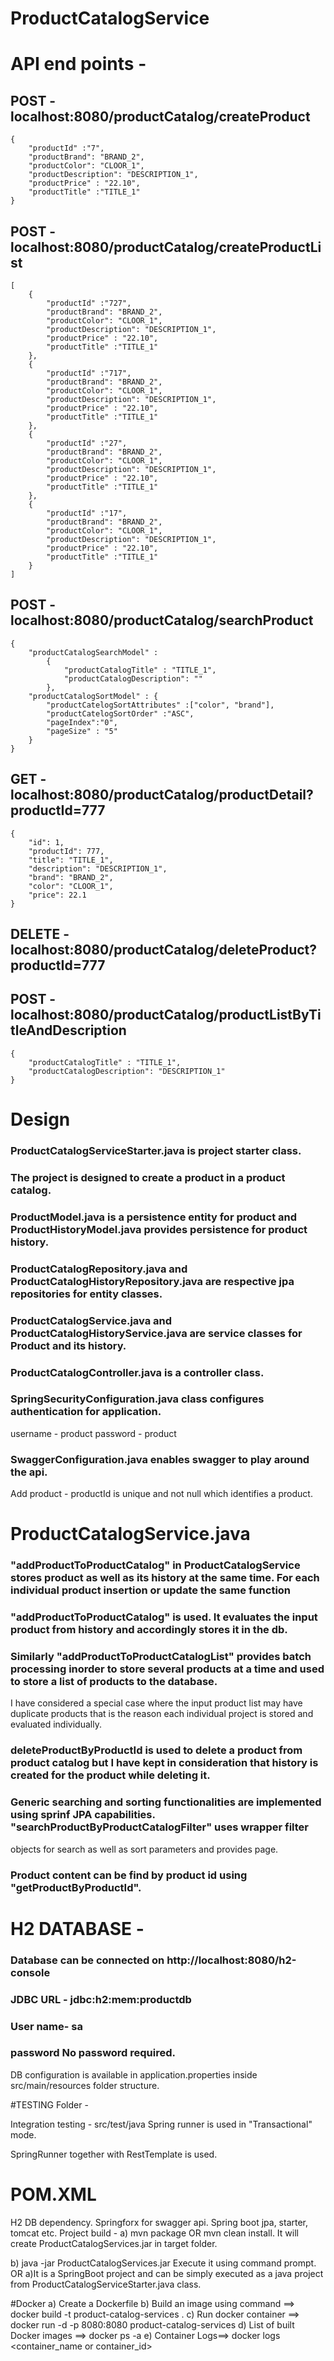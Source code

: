 # ProductCatalogService

# API end points -
## POST - localhost:8080/productCatalog/createProduct

	{
		"productId" :"7",
		"productBrand": "BRAND_2",
		"productColor": "CLOOR_1",
		"productDescription": "DESCRIPTION_1",
		"productPrice" : "22.10",
		"productTitle" :"TITLE_1"
	}

## POST - localhost:8080/productCatalog/createProductList
	[	
		{
			"productId" :"727",
			"productBrand": "BRAND_2",
			"productColor": "CLOOR_1",
			"productDescription": "DESCRIPTION_1",
			"productPrice" : "22.10",
			"productTitle" :"TITLE_1"
		},
		{
			"productId" :"717",
			"productBrand": "BRAND_2",
			"productColor": "CLOOR_1",
			"productDescription": "DESCRIPTION_1",
			"productPrice" : "22.10",
			"productTitle" :"TITLE_1"
		},
		{
			"productId" :"27",
			"productBrand": "BRAND_2",
			"productColor": "CLOOR_1",
			"productDescription": "DESCRIPTION_1",
			"productPrice" : "22.10",
			"productTitle" :"TITLE_1"
		},
		{
			"productId" :"17",
			"productBrand": "BRAND_2",
			"productColor": "CLOOR_1",
			"productDescription": "DESCRIPTION_1",
			"productPrice" : "22.10",
			"productTitle" :"TITLE_1"
		}
	]
	
## POST - localhost:8080/productCatalog/searchProduct
	{
		"productCatalogSearchModel" : 
			{	
				"productCatalogTitle" : "TITLE_1",
				"productCatalogDescription": ""
			},
		"productCatalogSortModel" : {
			"productCatelogSortAttributes" :["color", "brand"],
			"productCatelogSortOrder" :"ASC",
			"pageIndex":"0",
			"pageSize" : "5"
		}
	}
	
## GET - localhost:8080/productCatalog/productDetail?productId=777

	{
	    "id": 1,
	    "productId": 777,
	    "title": "TITLE_1",
	    "description": "DESCRIPTION_1",
	    "brand": "BRAND_2",
	    "color": "CLOOR_1",
	    "price": 22.1
	}
	
## DELETE - localhost:8080/productCatalog/deleteProduct?productId=777

## POST - localhost:8080/productCatalog/productListByTitleAndDescription
	
	{	
		"productCatalogTitle" : "TITLE_1",
		"productCatalogDescription": "DESCRIPTION_1"
	}
	
# Design

### ProductCatalogServiceStarter.java is project starter class.

### The project is designed to create a product in a product catalog. 

### ProductModel.java is a persistence entity for product and ProductHistoryModel.java provides persistence for product history.

### ProductCatalogRepository.java and ProductCatalogHistoryRepository.java are respective jpa repositories for entity classes. 

### ProductCatalogService.java and ProductCatalogHistoryService.java are service classes for Product and its history. 

### ProductCatalogController.java is a controller class.

### SpringSecurityConfiguration.java class configures authentication for application.
username - product 
password - product

### SwaggerConfiguration.java enables swagger to play around the api.

Add product -
productId is unique and not null which identifies a product. 

# ProductCatalogService.java
### "addProductToProductCatalog" in ProductCatalogService stores product as well as its history at the same time. For each individual product insertion or update the same function 

### "addProductToProductCatalog" is used. It evaluates the input product from history and accordingly stores it in the db.

### Similarly "addProductToProductCatalogList" provides batch processing inorder to store several products at a time and used to store a list of products to the database.
I have considered a special case where the input product list may have duplicate products that is the reason each individual project is stored and evaluated individually.

### deleteProductByProductId is used to delete a product from product catalog but I have kept in consideration that history is created for the product while deleting it.

### Generic searching and sorting functionalities are implemented using sprinf JPA capabilities. "searchProductByProductCatalogFilter" uses wrapper filter 
objects for search as well as sort parameters and provides page<Product>.

### Product content can be find by product id using "getProductByProductId".

# H2 DATABASE -
### Database can be connected on http://localhost:8080/h2-console
### JDBC URL - jdbc:h2:mem:productdb
### User name- sa
### password No password required.
DB configuration is available in application.properties inside src/main/resources folder structure.

#TESTING Folder -

Integration testing -
src/test/java
Spring runner is used in "Transactional" mode.

SpringRunner together with RestTemplate is used.

# POM.XML
H2 DB dependency.
Springforx for swagger api.
Spring boot jpa, starter, tomcat etc.
Project build -
a) mvn package OR mvn clean install. It will create ProductCatalogServices.jar in target folder.

b) java -jar ProductCatalogServices.jar Execute it using command prompt. OR a)It is a SpringBoot project and can be simply executed as a java project from ProductCatalogServiceStarter.java class.

#Docker
a) Create a Dockerfile
b) Build an image using command ==> docker build -t product-catalog-services .
c) Run docker container ==> docker run -d -p 8080:8080 product-catalog-services
d) List of built Docker images ==> docker ps -a
e) Container Logs==> docker logs <container_name or container_id>













































